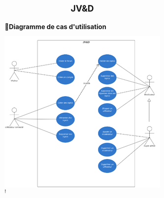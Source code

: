 <h1 align="center">JV&D</h1>

## 📸Diagramme de cas d'utilisation
![vue diagramme_cas_utilisation](.github/assets/diagrammeCasUtilisation.png)!<br>

